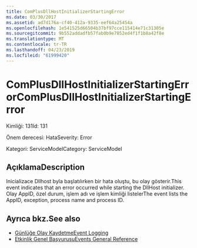 ```yaml
---
title: ComPlusDllHostInitializerStartingError
ms.date: 03/30/2017
ms.assetid: ad7d176a-cf40-412a-9335-eef64a25454a
ms.openlocfilehash: 1e541525d66504b37bf97cce115414e71c31305e
ms.sourcegitcommit: 9b552addadfb57fab0b9e7852ed4f1f1b8a42f8e
ms.translationtype: MT
ms.contentlocale: tr-TR
ms.lasthandoff: 04/23/2019
ms.locfileid: "61999420"
---
```

# <a name="complusdllhostinitializerstartingerror"></a><span data-ttu-id="2c492-102">ComPlusDllHostInitializerStartingError</span><span class="sxs-lookup"><span data-stu-id="2c492-102">ComPlusDllHostInitializerStartingError</span></span>
<span data-ttu-id="2c492-103">Kimliği: 131</span><span class="sxs-lookup"><span data-stu-id="2c492-103">Id: 131</span></span>  
  
 <span data-ttu-id="2c492-104">Önem derecesi: Hata</span><span class="sxs-lookup"><span data-stu-id="2c492-104">Severity: Error</span></span>  
  
 <span data-ttu-id="2c492-105">Kategori: ServiceModel</span><span class="sxs-lookup"><span data-stu-id="2c492-105">Category: ServiceModel</span></span>  
  
## <a name="description"></a><span data-ttu-id="2c492-106">Açıklama</span><span class="sxs-lookup"><span data-stu-id="2c492-106">Description</span></span>  
 <span data-ttu-id="2c492-107">Inicializace Dllhost byla başlatılırken bir hata oluştu, bu olay gösterir.</span><span class="sxs-lookup"><span data-stu-id="2c492-107">This event indicates that an error occurred while starting the DllHost initializer.</span></span> <span data-ttu-id="2c492-108">Olay AppID, özel durum, işlem adı ve işlem kimliği listeler</span><span class="sxs-lookup"><span data-stu-id="2c492-108">The event lists the AppID, exception, process name and process ID.</span></span>  
  
## <a name="see-also"></a><span data-ttu-id="2c492-109">Ayrıca bkz.</span><span class="sxs-lookup"><span data-stu-id="2c492-109">See also</span></span>

- [<span data-ttu-id="2c492-110">Günlüğe Olay Kaydetme</span><span class="sxs-lookup"><span data-stu-id="2c492-110">Event Logging</span></span>](../../../../../docs/framework/wcf/diagnostics/event-logging/index.md)
- [<span data-ttu-id="2c492-111">Etkinlik Genel Başvurusu</span><span class="sxs-lookup"><span data-stu-id="2c492-111">Events General Reference</span></span>](../../../../../docs/framework/wcf/diagnostics/event-logging/events-general-reference.md)
